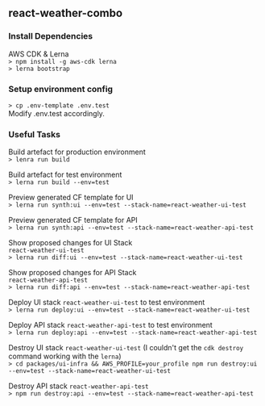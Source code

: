 ## react-weather-combo

### Install Dependencies
AWS CDK & Lerna  
`> npm install -g aws-cdk lerna`  
`> lerna bootstrap`  

### Setup environment config
`> cp .env-template .env.test`  
Modify .env.test accordingly.

### Useful Tasks
Build artefact for production environment  
`> lenra run build`  

Build artefact for test environment  
`> lerna run build --env=test`  

Preview generated CF template for UI  
`> lerna run synth:ui --env=test --stack-name=react-weather-ui-test`  

Preview generated CF template for API  
`> lerna run synth:api --env=test --stack-name=react-weather-api-test`  

Show proposed changes for UI Stack  
`react-weather-ui-test`  
`> lerna run diff:ui --env=test --stack-name=react-weather-ui-test`  

Show proposed changes for API Stack  
`react-weather-api-test`  
`> lerna run diff:api --env=test --stack-name=react-weather-api-test`  

Deploy UI stack `react-weather-ui-test` to test environment  
`> lerna run deploy:ui --env=test --stack-name=react-weather-ui-test`  

Deploy API stack `react-weather-api-test` to test environment  
`> lerna run deploy:api --env=test --stack-name=react-weather-api-test`  

Destroy UI stack `react-weather-ui-test` (I couldn't get the `cdk destroy` command working with the `lerna`)  
`> cd packages/ui-infra && AWS_PROFILE=your_profile npm run destroy:ui --env=test --stack-name=react-weather-ui-test`  

Destroy API stack `react-weather-api-test`  
`> npm run destroy:api --env=test --stack-name=react-weather-api-test`  